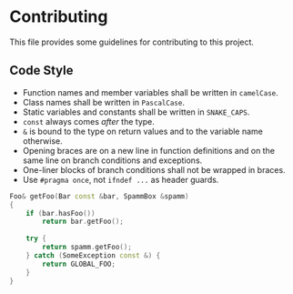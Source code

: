# Contributing
This file provides some guidelines for contributing to this project.

## Code Style
* Function names and member variables shall be written in `camelCase`.
* Class names shall be written in `PascalCase`.
* Static variables and constants shall be written in `SNAKE_CAPS`.
* `const` always comes *after* the type.
* `&` is bound to the type on return values and to the variable name otherwise.
* Opening braces are on a new line in function definitions and on the same line on branch conditions and exceptions.
* One-liner blocks of branch conditions shall not be wrapped in braces.
* Use `#pragma once`, not `ifndef ...` as header guards.

```cpp
Foo& getFoo(Bar const &bar, SpammBox &spamm)
{
    if (bar.hasFoo())
        return bar.getFoo();
    
    try {
        return spamm.getFoo();   
    } catch (SomeException const &) {
        return GLOBAL_FOO;
    }
}
```